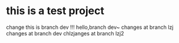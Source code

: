 # this is a test project
change
this is branch dev !!!
hello,branch dev~
changes at branch lzj
changes at branch dev
chlzjanges at branch lzj2